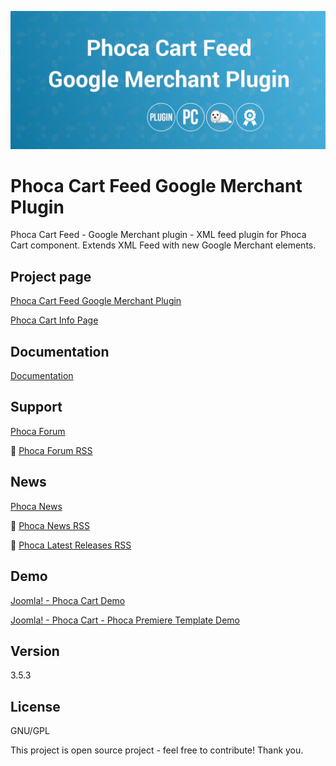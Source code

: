 



![Phoca Cart Feed Google Merchant Plugin](https://github.com/PhocaCz/PhocaCartFeedGoogleMerchantPlugin/blob/master/google_merchant.png)

# Phoca Cart Feed Google Merchant Plugin



Phoca Cart Feed - Google Merchant plugin - XML feed plugin for Phoca Cart component. Extends XML Feed with new Google Merchant elements.



## Project page

[Phoca Cart Feed Google Merchant Plugin](https://www.phoca.cz/phocacart-extensions/2-plugins/44-feed-google-merchant-plugin)

[Phoca Cart Info Page](https://www.phoca.cz/project/phocacart-joomla-ecommerce)



## Documentation

[Documentation](https://www.phoca.cz/documentation/category/115-phoca-cart)





## Support

[Phoca Forum](https://www.phoca.cz/forum)

:bell: [Phoca Forum RSS](https://www.phoca.cz/forum/app.php/feed)



## News

[Phoca News](https://www.phoca.cz/news)

:bell: [Phoca News RSS](https://www.phoca.cz/news?format=feed&type=rss)

:bell: [Phoca Latest Releases RSS](https://www.phoca.cz/download/feed/111?format=feed&type=rss)



## Demo

[Joomla! - Phoca Cart Demo](https://www.phoca.cz/phocacartdemo/)

[Joomla! - Phoca Cart - Phoca Premiere Template Demo](https://www.phoca.cz/phocacartdemo/premiere/)



## Version

3.5.3



## License

GNU/GPL



This project is open source project - feel free to contribute! Thank you.

